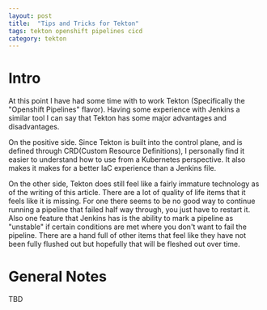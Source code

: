 ```yaml
---
layout: post
title:  "Tips and Tricks for Tekton"
tags: tekton openshift pipelines cicd
category: tekton
---
```


# Intro

At this point I have had some time with to work Tekton (Specifically the "Openshift Pipelines" flavor). Having some experience with Jenkins a similar tool I can say that Tekton has some major advantages and disadvantages. 

On the positive side. Since Tekton is built into the control plane, and is defined through CRD(Custom Resource Definitions), I personally find it easier to understand how to use from a Kubernetes perspective. It also makes it makes for a better IaC experience than a Jenkins file.

On the other side, Tekton does still feel like a fairly immature technology as of the writing of this article. There are a lot of quality of life items that it feels like it is missing. For one there seems to be no good way to continue running a pipeline that failed half way through, you just have to restart it. Also one feature that Jenkins has is the ability to mark a pipeline as "unstable" if certain conditions are met where you don't want to fail the pipeline. There are a hand full of other items that feel like they have not been fully flushed out but hopefully that will be fleshed out over time. 

# General Notes

TBD